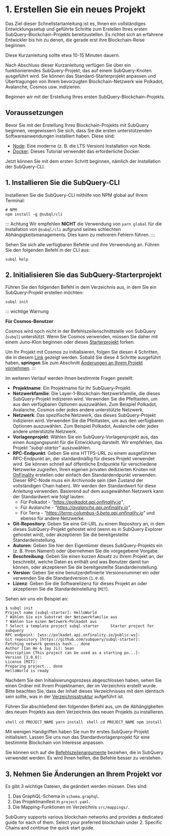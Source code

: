 # 1. Erstellen Sie ein neues Projekt

Das Ziel dieser Schnellstartanleitung ist es, Ihnen ein vollständiges Entwicklungssetup und geführte Schritte zum Erstellen Ihres ersten SubQuery-Blockchain-Projekts bereitzustellen. Es richtet sich an erfahrene Entwickler bis hin zu denen, die gerade erst ihre Blockchain-Reise beginnen.

Diese Kurzanleitung sollte etwa 10-15 Minuten dauern.

Nach Abschluss dieser Kurzanleitung verfügen Sie über ein funktionierendes SubQuery-Projekt, das auf einem SubQuery-Knoten ausgeführt wird. Sie können das Standard-Starterprojekt anpassen und Übertragungen von Ihrem bevorzugten Blockchain-Netzwerk wie Polkadot, Avalanche, Cosmos usw. indizieren.

Beginnen wir mit der Erstellung Ihres ersten SubQuery-Blockchain-Projekts.

## Voraussetzungen

Bevor Sie mit der Erstellung Ihres Blockchain-Projekts mit SubQuery beginnen, vergewissern Sie sich, dass Sie die ersten unterstützenden Softwareanwendungen installiert haben. Diese sind:

- [Node](https://nodejs.org/en/): Eine moderne (z. B. die LTS-Version) Installation von Node.
- [Docker](https://docker.com/): Dieses Tutorial verwendet das erforderliche Docker.

Jetzt können Sie mit dem ersten Schritt beginnen, nämlich der Installation der SubQuery-CLI.

## 1. Installieren Sie die SubQuery-CLI

Installieren Sie die SubQuery-CLI mithilfe von NPM global auf Ihrem Terminal:

```shell
# NPM
npm install -g @subql/cli
```

::: Achtung Wir empfehlen **NICHT** die Verwendung von `yarn global` für die Installation von `@subql/cli` aufgrund seines schlechten Abhängigkeitsmanagements. Dies kann zu mehreren Fehlern führen. :::

Sehen Sie sich alle verfügbaren Befehle und ihre Verwendung an. Führen Sie den folgenden Befehl in der CLI aus:

```shell
subql help
```

## 2. Initialisieren Sie das SubQuery-Starterprojekt

Führen Sie den folgenden Befehl in dem Verzeichnis aus, in dem Sie ein SubQuery-Projekt erstellen möchten:

```shell
subql init
```

::: wichtige Warnung

**Für Cosmos-Benutzer**

Cosmos wird noch nicht in der Befehlszeilenschnittstelle von SubQuery (`subql`) unterstützt. Wenn Sie Cosmos verwenden, müssen Sie daher mit einem Juno-Klon beginnen oder dieses [Starterprojekt](https://github.com/subquery/cosmos-subql-starter) forken.

Um Ihr Projekt mit Cosmos zu initialisieren, folgen Sie diesen 4 Schritten, die in diesem [Link](https://github.com/subquery/juno-subql-starter#readme) gezeigt werden. Sobald Sie diese 4 Schritte ausgeführt haben, **springen** Sie zum Abschnitt [Änderungen an Ihrem Projekt vornehmen](../quickstart/quickstart.md#_3-make-changes-to-your-project). :::

Im weiteren Verlauf werden Ihnen bestimmte Fragen gestellt:

- **Projektname**: Ein Projektname für Ihr SubQuery-Projekt.
- **Netzwerkfamilie**: Die Layer-1-Blockchain-Netzwerkfamilie, die dieses SubQuery-Projekt indizieren wird. Verwenden Sie die Pfeiltasten, um aus den verfügbaren Optionen auszuwählen. Zum Beispiel Polkadot, Avalanche, Cosmos oder jedes andere unterstützte Netzwerk.
- **Netzwerk**: Das spezifische Netzwerk, das dieses SubQuery-Projekt indizieren wird. Verwenden Sie die Pfeiltasten, um aus den verfügbaren Optionen auszuwählen. Zum Beispiel Polkadot, Avalanche oder jedes andere unterstützte Netzwerk.
- **Vorlagenprojekt**: Wählen Sie ein SubQuery-Vorlagenprojekt aus, das einen Ausgangspunkt für die Entwicklung darstellt. Wir empfehlen, das Projekt _"subql-starter"_ auszuwählen.
- **RPC-Endpunkt**: Geben Sie eine HTTPS-URL zu einem ausgeführten RPC-Endpunkt an, der standardmäßig für dieses Projekt verwendet wird. Sie können schnell auf öffentliche Endpunkte für verschiedene Netzwerke zugreifen, Ihren eigenen privaten dedizierten Knoten mit [OnFinality](https://app.onfinality.io) erstellen oder einfach den Standardendpunkt verwenden. Dieser RPC-Node muss ein Archivnode sein (den Zustand der vollständigen Chain haben). Wir werden den Standardwert für diese Anleitung verwenden. Basierend auf dem ausgewählten Netzwerk kann der Standardwert wie folgt lauten:
  - Für Polkadot - _"https://polkadot.api.onfinality.io"_,
  - Für Avalanche - _"https://avalanche.api.onfinality.io"_,
  - Für Terra - _"https://terra-columbus-5.beta.api.onfinality.io"_ und ebenso für andere Netzwerke. <br/>
- **Git-Repository**: Geben Sie eine Git-URL zu einem Repository an, in dem dieses SubQuery-Projekt gehostet wird (wenn es in SubQuery Explorer gehostet wird), oder akzeptieren Sie die bereitgestellte Standardeinstellung.
- **Autoren**: Geben Sie hier den Eigentümer dieses SubQuery-Projekts ein (z. B. Ihren Namen!) oder übernehmen Sie die vorgegebene Vorgabe.
- **Beschreibung**: Geben Sie einen kurzen Absatz zu Ihrem Projekt an, der beschreibt, welche Daten es enthält und was Benutzer damit tun können, oder akzeptieren Sie die bereitgestellte Standardeinstellung.
- **Version**: Geben Sie eine benutzerdefinierte Versionsnummer ein oder verwenden Sie die Standardversion (`1.0.0`).
- **Lizenz**: Geben Sie die Softwarelizenz für dieses Projekt an oder akzeptieren Sie die Standardeinstellung (`MIT`).

Sehen wir uns ein Beispiel an:

```shell
$ subql init
Project name [subql-starter]: HelloWorld
? Wählen Sie ein Substrat der Netzwerkfamilie aus
? Wählen Sie einen Netzwerk-Polkadot aus
? Select a template project subql-starter     Starter project for subquery
RPC endpoint: [wss://polkadot.api.onfinality.io/public-ws]:
Git repository [https://github.com/subquery/subql-starter]:
Fetching network genesis hash... done
Author [Ian He & Jay Ji]: Sean
Description [This project can be used as a starting po...]:
Version [1.0.0]:
License [MIT]:
Preparing project... done
HelloWorld is ready
```

Nachdem Sie den Initialisierungsprozess abgeschlossen haben, sehen Sie einen Ordner mit Ihrem Projektnamen, der im Verzeichnis erstellt wurde. Bitte beachten Sie, dass der Inhalt dieses Verzeichnisses mit dem identisch sein sollte, was in der [Verzeichnisstruktur](../build/introduction.md#directory-structure) aufgeführt ist.

Führen Sie abschließend den folgenden Befehl aus, um die Abhängigkeiten des neuen Projekts aus dem Verzeichnis des neuen Projekts zu installieren.

<CodeGroup> <CodeGroupItem title="YARN" active> ```shell cd PROJECT_NAME yarn install ``` </CodeGroupItem>
<CodeGroupItem title="NPM"> ```shell cd PROJECT_NAME npm install ``` </CodeGroupItem> </CodeGroup>

Mit wenigen Handgriffen haben Sie nun Ihr erstes SubQuery-Projekt initialisiert. Lassen Sie uns nun das Standardvorlagenprojekt für eine bestimmte Blockchain von Interesse anpassen.

Sie können sich auf die [Befehlszeilenargumente](../run_publish/references.md) beziehen, die in SubQuery verwendet werden. Es wird Ihnen helfen, die Befehle besser zu verstehen.

## 3. Nehmen Sie Änderungen an Ihrem Projekt vor

Es gibt 3 wichtige Dateien, die geändert werden müssen. Dies sind:

1. Das GraphQL-Schema in `schema.graphql`.
2. Das Projektmanifest in `project.yaml`.
3. Die Mapping-Funktionen im Verzeichnis `src/mappings/`.

SubQuery supports various blockchain networks and provides a dedicated guide for each of them. Select your preferred blockchain under 2. Specific Chains and continue the quick start guide.